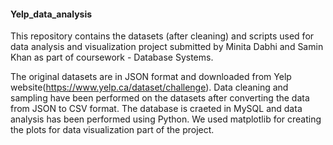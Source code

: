 #### Yelp_data_analysis
This repository contains the datasets (after cleaning) and scripts used for data analysis and visualization project submitted by Minita Dabhi and Samin Khan as part of coursework - Database Systems.

The original datasets are in JSON format and downloaded from Yelp website(https://www.yelp.ca/dataset/challenge). Data cleaning and sampling have been performed on the datasets after converting the data from JSON to CSV format. The database is craeted in MySQL and data analysis has been performed using Python. We used matplotlib for creating the plots for data visualization part of the project. 

